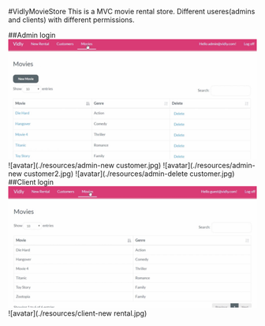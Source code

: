 #VidlyMovieStore
This is a MVC movie rental store. Different useres(admins and clients) with different permissions. 

##Admin login
![avatar](./resources/admin-movie.jpg)
![avatar](./resources/admin-new customer.jpg)
![avatar](./resources/admin-new customer2.jpg)
![avatar](./resources/admin-delete customer.jpg)
##Client login
![avatar](./resources/client-movies.jpg)
![avatar](./resources/client-new rental.jpg)